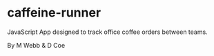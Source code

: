 # caffeine-runner
JavaScript App designed to track office coffee orders between teams.

By M Webb & D Coe
